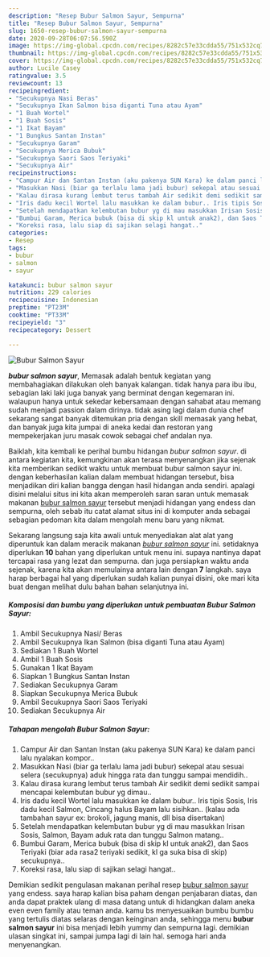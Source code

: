 ```yaml
---
description: "Resep Bubur Salmon Sayur, Sempurna"
title: "Resep Bubur Salmon Sayur, Sempurna"
slug: 1650-resep-bubur-salmon-sayur-sempurna
date: 2020-09-28T06:07:56.590Z
image: https://img-global.cpcdn.com/recipes/8282c57e33cdda55/751x532cq70/bubur-salmon-sayur-foto-resep-utama.jpg
thumbnail: https://img-global.cpcdn.com/recipes/8282c57e33cdda55/751x532cq70/bubur-salmon-sayur-foto-resep-utama.jpg
cover: https://img-global.cpcdn.com/recipes/8282c57e33cdda55/751x532cq70/bubur-salmon-sayur-foto-resep-utama.jpg
author: Lucile Casey
ratingvalue: 3.5
reviewcount: 13
recipeingredient:
- "Secukupnya Nasi Beras"
- "Secukupnya Ikan Salmon bisa diganti Tuna atau Ayam"
- "1 Buah Wortel"
- "1 Buah Sosis"
- "1 Ikat Bayam"
- "1 Bungkus Santan Instan"
- "Secukupnya Garam"
- "Secukupnya Merica Bubuk"
- "Secukupnya Saori Saos Teriyaki"
- "Secukupnya Air"
recipeinstructions:
- "Campur Air dan Santan Instan (aku pakenya SUN Kara) ke dalam panci lalu nyalakan kompor.."
- "Masukkan Nasi (biar ga terlalu lama jadi bubur) sekepal atau sesuai selera (secukupnya) aduk hingga rata dan tunggu sampai mendidih.."
- "Kalau dirasa kurang lembut terus tambah Air sedikit demi sedikit sampai mencapai kelembutan bubur yg dimau.."
- "Iris dadu kecil Wortel lalu masukkan ke dalam bubur.. Iris tipis Sosis, Iris dadu kecil Salmon, Cincang halus Bayam lalu sisihkan.. (kalau ada tambahan sayur ex: brokoli, jagung manis, dll bisa disertakan)"
- "Setelah mendapatkan kelembutan bubur yg di mau masukkan Irisan Sosis, Salmon, Bayam aduk rata dan tunggu Salmon matang.."
- "Bumbui Garam, Merica bubuk (bisa di skip kl untuk anak2), dan Saos Teriyaki (biar ada rasa2 teriyaki sedikit, kl ga suka bisa di skip) secukupnya.."
- "Koreksi rasa, lalu siap di sajikan selagi hangat.."
categories:
- Resep
tags:
- bubur
- salmon
- sayur

katakunci: bubur salmon sayur 
nutrition: 229 calories
recipecuisine: Indonesian
preptime: "PT23M"
cooktime: "PT33M"
recipeyield: "3"
recipecategory: Dessert

---
```



![Bubur Salmon Sayur](https://img-global.cpcdn.com/recipes/8282c57e33cdda55/751x532cq70/bubur-salmon-sayur-foto-resep-utama.jpg)

<b><i>bubur salmon sayur</i></b>, Memasak adalah bentuk kegiatan yang membahagiakan dilakukan oleh banyak kalangan. tidak hanya para ibu ibu, sebagian laki laki juga banyak yang berminat dengan kegemaran ini. walaupun hanya untuk sekedar kebersamaan dengan sahabat atau memang sudah menjadi passion dalam dirinya. tidak asing lagi dalam dunia chef sekarang sangat banyak ditemukan pria dengan skill memasak yang hebat, dan banyak juga kita jumpai di aneka kedai dan restoran yang mempekerjakan juru masak cowok sebagai chef andalan nya.



Baiklah, kita kembali ke perihal bumbu hidangan <i>bubur salmon sayur</i>. di antara kegiatan kita, kemungkinan akan terasa menyenangkan jika sejenak kita memberikan sedikit waktu untuk membuat bubur salmon sayur ini. dengan keberhasilan kalian dalam membuat hidangan tersebut, bisa menjadikan diri kalian bangga dengan hasil hidangan anda sendiri. apalagi disini melalui situs ini kita akan memperoleh saran saran untuk memasak makanan <u>bubur salmon sayur</u> tersebut menjadi hidangan yang endess dan sempurna, oleh sebab itu catat alamat situs ini di komputer anda sebagai sebagian pedoman kita dalam mengolah menu baru yang nikmat.


Sekarang langsung saja kita awali untuk menyediakan alat alat yang diperuntuk kan dalam meracik makanan <u><i>bubur salmon sayur</i></u> ini. setidaknya diperlukan <b>10</b> bahan yang diperlukan untuk menu ini. supaya nantinya dapat tercapai rasa yang lezat dan sempurna. dan juga persiapkan waktu anda sejenak, karena kita akan memulainya antara lain dengan <b>7</b> langkah. saya harap berbagai hal yang diperlukan sudah kalian punyai disini, oke mari kita buat dengan melihat dulu bahan bahan selanjutnya ini.

<!--inarticleads1-->

##### Komposisi dan bumbu yang diperlukan untuk pembuatan Bubur Salmon Sayur:

1. Ambil Secukupnya Nasi/ Beras
1. Ambil Secukupnya Ikan Salmon (bisa diganti Tuna atau Ayam)
1. Sediakan 1 Buah Wortel
1. Ambil 1 Buah Sosis
1. Gunakan 1 Ikat Bayam
1. Siapkan 1 Bungkus Santan Instan
1. Sediakan Secukupnya Garam
1. Siapkan Secukupnya Merica Bubuk
1. Ambil Secukupnya Saori Saos Teriyaki
1. Sediakan Secukupnya Air




<!--inarticleads2-->

##### Tahapan mengolah Bubur Salmon Sayur:

1. Campur Air dan Santan Instan (aku pakenya SUN Kara) ke dalam panci lalu nyalakan kompor..
1. Masukkan Nasi (biar ga terlalu lama jadi bubur) sekepal atau sesuai selera (secukupnya) aduk hingga rata dan tunggu sampai mendidih..
1. Kalau dirasa kurang lembut terus tambah Air sedikit demi sedikit sampai mencapai kelembutan bubur yg dimau..
1. Iris dadu kecil Wortel lalu masukkan ke dalam bubur.. Iris tipis Sosis, Iris dadu kecil Salmon, Cincang halus Bayam lalu sisihkan.. (kalau ada tambahan sayur ex: brokoli, jagung manis, dll bisa disertakan)
1. Setelah mendapatkan kelembutan bubur yg di mau masukkan Irisan Sosis, Salmon, Bayam aduk rata dan tunggu Salmon matang..
1. Bumbui Garam, Merica bubuk (bisa di skip kl untuk anak2), dan Saos Teriyaki (biar ada rasa2 teriyaki sedikit, kl ga suka bisa di skip) secukupnya..
1. Koreksi rasa, lalu siap di sajikan selagi hangat..




Demikian sedikit pengulasan makanan perihal resep <u>bubur salmon sayur</u> yang endess. saya harap kalian bisa paham dengan penjabaran diatas, dan anda dapat praktek ulang di masa datang untuk di hidangkan dalam aneka even even family atau teman anda. kamu bs menyesuaikan bumbu bumbu yang tertulis diatas selaras dengan keinginan anda, sehingga menu <b>bubur salmon sayur</b> ini bisa menjadi lebih yummy dan sempurna lagi. demikian ulasan singkat ini, sampai jumpa lagi di lain hal. semoga hari anda menyenangkan.
